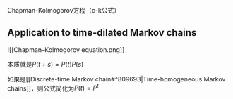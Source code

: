 Chapman-Kolmogorov方程（c-k公式）


## Application to time-dilated Markov chains

![[Chapman–Kolmogorov equation.png]]

本质就是$P(t+s)=P(t) P(s)$

如果是[[Discrete-time Markov chain#^809693|Time-homogeneous Markov chains]]，则公式简化为$P(t)=P^{t}$